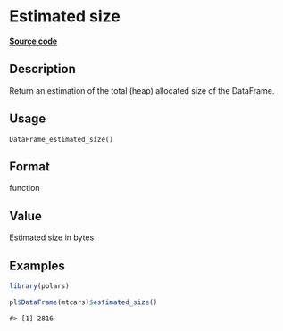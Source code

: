 
# Estimated size

[**Source code**](https://github.com/pola-rs/r-polars/tree/main/R/after-wrappers.R#L20)

## Description

Return an estimation of the total (heap) allocated size of the
DataFrame.

## Usage

<pre><code class='language-R'>DataFrame_estimated_size()
</code></pre>

## Format

function

## Value

Estimated size in bytes

## Examples

``` r
library(polars)

pl$DataFrame(mtcars)$estimated_size()
```

    #> [1] 2816
